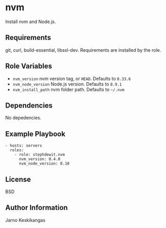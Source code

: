 nvm
========

Install nvm and Node.js.

Requirements
------------

git, curl, build-essential, libssl-dev. Requirements are installed by the role.

Role Variables
--------------

* `nvm_version` nvm version tag, or `HEAD`. Defaults to `0.33.6`
* `nvm_node_version` Node.js version. Defaults to `8.9.1`
* `nvm_install_path` nvm folder path. Defaults to `~/.nvm`

Dependencies
------------

No depedencies.

Example Playbook
-------------------------

    - hosts: servers
      roles:
        - role: stephdewit.nvm
          nvm_version: 0.4.0
          nvm_node_version: 0.10

License
-------

BSD

Author Information
------------------

Jarno Keskikangas
